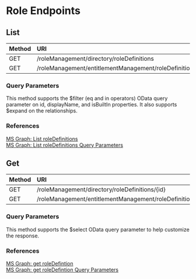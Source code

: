 # Role Endpoints
## List
| Method   | URI |
| :------- | :------- |
| GET | /roleManagement/directory/roleDefinitions |
| GET | /roleManagement/entitlementManagement/roleDefinitions |

### Query Parameters
This method supports the $filter (eq and in operators) OData query parameter on id, displayName, and isBuiltIn properties. It also supports $expand on the relationships. 

### References
[MS Graph: List roleDefinitions](https://learn.microsoft.com/en-us/graph/api/rbacapplication-list-roledefinitions?view=graph-rest-1.0&tabs=http)  
[MS Graph: List roleDefinitions Query Parameters](https://learn.microsoft.com/en-us/graph/api/rbacapplication-list-roledefinitions?view=graph-rest-1.0&tabs=http#optional-query-parameters)

## Get
| Method   | URI |
| :------- | :------- |
| GET | /roleManagement/directory/roleDefinitions/{id} |
| GET | /roleManagement/entitlementManagement/roleDefinitions/{id} |

### Query Parameters
This method supports the $select OData query parameter to help customize the response.
### References
[MS Graph: get roleDefintion](https://learn.microsoft.com/en-us/graph/api/unifiedroledefinition-get?view=graph-rest-1.0&tabs=http)  
[MS Graph: get roleDefintion Query Parameters](https://learn.microsoft.com/en-us/graph/api/unifiedroledefinition-get?view=graph-rest-1.0&tabs=http#optional-query-parameters)

